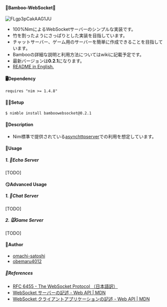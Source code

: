 #### 🐼Bamboo-WebSocket🌿
![FLgp3pCakAAG1JU](https://user-images.githubusercontent.com/88951380/158893548-13a50cea-92ff-4506-acb8-202e5e5e317e.png)

* 100%NimによるWebSocketサーバーのシンプルな実装です。
* 竹を割ったようにさっぱりとした実装を目指しています。
* チャットサーバー、ゲーム用のサーバーを簡単に作成できることを目指しています。
* Bambooの詳細な説明と利用方法についてはwikiに記載予定です。
* 最新バージョンは**0.2.1**になります。
* [README in English.](./README_en.md)

#### 🖥Dependency
`requires "nim >= 1.4.8"`

#### 👩‍💻Setup
```bash
$ nimble install bamboowebsocket@0.2.1
```

#### 🤔Description
* Nim標準で提供されている[asynchttpserver](https://nim-lang.org/docs/asynchttpserver.html)での利用を想定しています。

#### 🤙Usage
##### 1. 🐥Echo Server
[TODO]

#### 😏Advanced Usage
##### 1. 🐄Chat Server
[TODO]

##### 2. 🐭Game Server
[TODO]

#### 📝Author
* [omachi-satoshi](https://github.com/omachi-satoshi)
* [obemaru4012](https://github.com/obemaru4012)

##### 📖References
* [RFC 6455 - The WebSocket Protocol （日本語訳）](https://triple-underscore.github.io/RFC6455-ja.html)
* [WebSocket サーバーの記述 - Web API | MDN](https://developer.mozilla.org/ja/docs/Web/API/WebSockets_API/Writing_WebSocket_servers)
* [WebSocket クライアントアプリケーションの記述 - Web API | MDN](https://developer.mozilla.org/ja/docs/Web/API/WebSockets_API/Writing_WebSocket_client_applications)
